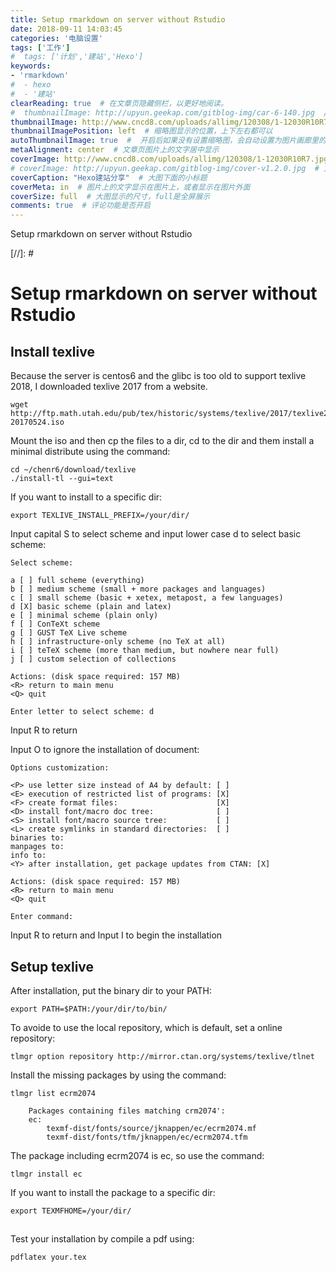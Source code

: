 ```yaml
---
title: Setup rmarkdown on server without Rstudio
date: 2018-09-11 14:03:45
categories: '电脑设置'
tags: ['工作']	
#  tags: ['计划','建站','Hexo']
keywords:
- 'rmarkdown'
#  - hexo
#  - '建站'
clearReading: true  # 在文章页隐藏侧栏，以更好地阅读。
#  thumbnailImage: http://upyun.geekap.com/gitblog-img/car-6-140.jpg  //首页文章列表显示的缩略图
thumbnailImage: http://www.cncd8.com/uploads/allimg/120308/1-12030R10R7.jpg  # 首页文章列表显示的缩略图	
thumbnailImagePosition: left  # 缩略图显示的位置，上下左右都可以
autoThumbnailImage: true  #  开启后如果没有设置缩略图，会自动设置为图片画廊里的第一张，或者其他文章的图。
metaAlignment: center  # 文章页图片上的文字居中显示
coverImage: http://www.cncd8.com/uploads/allimg/120308/1-12030R10R7.jpg  # 文章页最上面的那个大图
# coverImage: http://upyun.geekap.com/gitblog-img/cover-v1.2.0.jpg  # 文章页最上面的那个大图
coverCaption: "Hexo建站分享"  # 大图下面的小标题
coverMeta: in  # 图片上的文字显示在图片上，或者显示在图片外面
coverSize: full  # 大图显示的尺寸，full是全屏展示
comments: true  # 评论功能是否开启
---
```



Setup rmarkdown on server without Rstudio
<!-- excerpt -->

[//]: # <!-- more -->

# Setup rmarkdown on server without Rstudio

<!-- toc -->


## Install texlive

Because the server is centos6 and the glibc is too old to support texlive 2018, I downloaded texlive 2017 from a website.

	wget http://ftp.math.utah.edu/pub/tex/historic/systems/texlive/2017/texlive2017-20170524.iso

Mount the iso and then cp the files to a dir, cd to the dir and them install a minimal distribute using the command:

	cd ~/chenr6/download/texlive
	./install-tl --gui=text

If you want to install to a specific dir:

	export TEXLIVE_INSTALL_PREFIX=/your/dir/


Input capital S to select scheme and input lower case d to select basic scheme:


	Select scheme:

	a [ ] full scheme (everything)
	b [ ] medium scheme (small + more packages and languages)
	c [ ] small scheme (basic + xetex, metapost, a few languages)
	d [X] basic scheme (plain and latex)
	e [ ] minimal scheme (plain only)
	f [ ] ConTeXt scheme
	g [ ] GUST TeX Live scheme
	h [ ] infrastructure-only scheme (no TeX at all)
	i [ ] teTeX scheme (more than medium, but nowhere near full)
	j [ ] custom selection of collections
	
	Actions: (disk space required: 157 MB)
	<R> return to main menu
	<Q> quit

	Enter letter to select scheme: d

Input R to return

Input O to ignore the installation of document:

	Options customization:

	<P> use letter size instead of A4 by default: [ ]
	<E> execution of restricted list of programs: [X]
	<F> create format files:                      [X]
	<D> install font/macro doc tree:              [ ]
	<S> install font/macro source tree:           [ ]
	<L> create symlinks in standard directories:  [ ]
	binaries to: 
	manpages to: 
	info to: 
	<Y> after installation, get package updates from CTAN: [X]

	Actions: (disk space required: 157 MB)
	<R> return to main menu
	<Q> quit

	Enter command: 

Input R to return and Input I to begin the installation

## Setup texlive

After installation, put the binary dir to your PATH:

	export PATH=$PATH:/your/dir/to/bin/

To avoide to use the local repository, which is default, set a online repository:

	tlmgr option repository http://mirror.ctan.org/systems/texlive/tlnet

Install the missing packages by using the command:

	tlmgr list ecrm2074
	
		Packages containing files matching crm2074':
		ec:
			texmf-dist/fonts/source/jknappen/ec/ecrm2074.mf
			texmf-dist/fonts/tfm/jknappen/ec/ecrm2074.tfm
		
The package including ecrm2074 is ec, so use the command:

	tlmgr install ec

If you want to install the package to a specific dir:

	export TEXMFHOME=/your/dir/
	


## 

Test your installation by compile a pdf using:

	pdflatex your.tex
